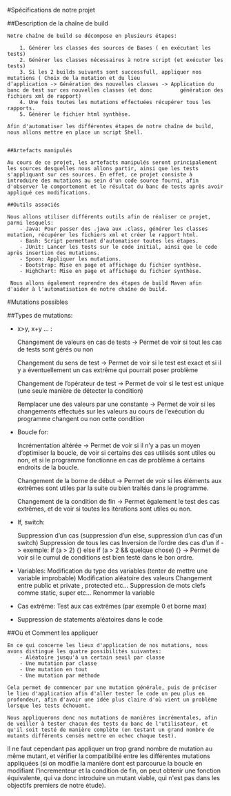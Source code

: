 #Spécifications de notre projet

##Description de la chaîne de build

    Notre chaîne de build se décompose en plusieurs étapes:

        1. Générer les classes des sources de Bases ( en exécutant les tests)
        2. Générer les classes nécessaires à notre script (et exécuter les tests)
        3. Si les 2 builds suivants sont successfull, appliquer nos mutations ( Choix de la mutation et du lieu                    d’application -> Génération des nouvelles classes -> Application du banc de test sur ces nouvelles classes (et donc         génération des fichiers xml de rapport)
        4. Une fois toutes les mutations effectuées récupérer tous les rapports. 
        5. Générer le fichier html synthèse.

    Afin d'automatiser les différentes étapes de notre chaîne de build, nous allons mettre en place un script Shell.


    ##Artefacts manipulés
    
    Au cours de ce projet, les artefacts manipulés seront principalement les sources desquelles nous allons partir, ainsi que les tests s'appliquant sur ces sources. En effet, ce projet consiste à introduire des mutations au sein d'un code source fourni, afin d'observer le comportement et le résultat du banc de tests après avoir appliqué ces modifications.

    ##Outils associés
    
    Nous allons utiliser différents outils afin de réaliser ce projet, parmi lesquels:
        - Java: Pour passer des .java aux .class, générer les classes mutation, récupérer les fichiers xml et créer le rapport html.
        - Bash: Script permettant d'automatiser toutes les étapes.
        - JUnit: Lancer les tests sur le code initial, ainsi que le code après insertion des mutations.
        - Spoon: Appliquer les mutations.
        - Bootstrap: Mise en page et affichage du fichier synthèse. 
        - HighChart: Mise en page et affichage du fichier synthèse.
        
     Nous allons également reprendre des étapes de build Maven afin d'aider à l'automatisation de notre chaîne de build.


#Mutations possibles

##Types de mutations:

- x>y, x+y … :

    Changement de valeurs en cas de tests
        → Permet de voir si tout les cas de tests sont gérés ou non
    
    Changement du sens de test
        → Permet de voir si le test est exact et si il y a éventuellement un cas extrême qui pourrait poser problème
    
    Changement de l’opérateur de test
    → Permet de voir si le test est unique (une seule manière de détecter la condition)
    
    Remplacer une des valeurs par une constante
        → Permet de voir si les changements effectués sur les valeurs au cours de l'exécution du programme changent ou non cette condition

- Boucle for:

    Incrémentation altérée
        → Permet de voir si il n’y a pas un moyen d’optimiser la boucle, de voir si certains des cas utilisés sont utiles ou non, et si le programme fonctionne en cas de problème à certains endroits de la boucle.
    
    Changement de la borne de début
        → Permet de voir si les éléments aux extrêmes sont utiles par la suite ou bien traités dans le programme.
    
    Changement de la condition de fin
        → Permet également le test des cas extrêmes, et de voir si toutes les itérations sont utiles ou non.

- If, switch:

    Suppression d’un cas (suppression d’un else, suppression d’un cas d’un switch)
    Suppression de tous les cas
    Inversion de l’ordre des cas d’un if
    -> exemple: if (a > 2) {} else if (a > 2 && quelque chose) {}
        → Permet de voir si le cumul de conditions est bien testé dans le bon ordre.

- Variables:
    Modification du type des variables (tenter de mettre une variable improbable)
    Modification aléatoire des valeurs
    Changement entre public et private , protected etc…
    Suppression de mots clefs comme static, super etc…
    Renommer la variable

- Cas extrême:
    Test aux cas extrêmes (par exemple 0 et borne max)

- Suppression de statements aléatoires dans le code

##Où et Comment les appliquer

    En ce qui concerne les lieux d'application de nos mutations, nous avons distingué les quatre possibilités suivantes:
        - Aléatoire jusqu'à un certain seuil par classe
        - Une mutation par classe
        - Une mutation en tout
        - Une mutation par méthode
        
    Cela permet de commencer par une mutation générale, puis de préciser le lieu d'application afin d'aller tester le code un peu plus en profondeur, afin d'avoir une idée plus claire d'où vient un problème lorsque les tests échouent.
    
    Nous appliquerons donc nos mutations de manières incrémentales, afin de veiller à tester chacun des tests du banc de l'utilisateur, et qu'il soit testé de manière complète (en testant un grand nombre de mutants différents censés mettre en echec chaque test).

Il ne faut cependant pas appliquer un trop grand nombre de mutation au même mutant, et vérifier la compatibilité entre les différentes mutations appliquées (si on modifie la manière dont est parcourue la boucle en modifiant l'incrementeur et la condition de fin, on peut obtenir une fonction équivalente, qui va donc introduire un mutant viable, qui n'est pas dans les objectifs premiers de notre étude).
